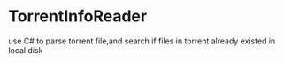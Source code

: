 # TorrentInfoReader
use C# to parse torrent file,and search if files in torrent already existed in local disk
